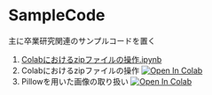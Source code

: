 # SampleCode
主に卒業研究関連のサンプルコードを置く

1. <a href="https://github.com/ymuto0302/SampleCode/blob/main/Colab%E3%81%AB%E3%81%8A%E3%81%91%E3%82%8Bzip%E3%83%95%E3%82%A1%E3%82%A4%E3%83%AB%E3%81%AE%E6%93%8D%E4%BD%9C.ipynb">Colabにおけるzipファイルの操作.ipynb</a>
1. Colabにおけるzipファイルの操作 [![Open In Colab](https://colab.research.google.com/assets/colab-badge.svg)](https://colab.research.google.com/github/ymuto0302/SampleCode/blob/master/Colabにおけるzipファイルの操作.ipynb)
1. Pillowを用いた画像の取り扱い [![Open In Colab](https://colab.research.google.com/assets/colab-badge.svg)](https://colab.research.google.com/github/ymuto0302/SampleCode/blob/master/Pillowを用いた画像の取り扱い.ipynb)
